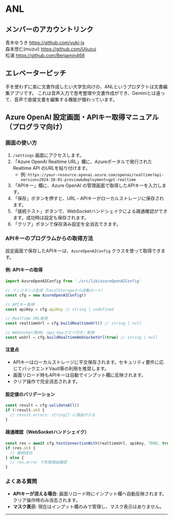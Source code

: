 # ANL
## メンバーのアカウントリンク
青木ゆうき https://github.com/yuki-js
<br>
森本悠仁(muzui) https://github.com/Ujiuzui
<br>
松浦 https://github.com/Benjamin468

## エレベーターピッチ
手を使わずに楽に文書作成したい大学生向けの、ANLというプロダクトは文書編集アプリです。
これは音声入力で思考整理や文書作成ができ、Geminiとは違って、音声で直接文書を編集する機能が備わっています。

## Azure OpenAI 設定画面・APIキー取得マニュアル（プログラマ向け）

### 画面の使い方
1. `/settings` 画面にアクセスします。
2. 「Azure OpenAI Realtime URL」欄に、Azureポータルで発行された Realtime API のURLを貼り付けます。
   - 例: `https://your-resource.openai.azure.com/openai/realtime?api-version=2024-10-01-preview&deployment=gpt-realtime`
3. 「APIキー」欄に、Azure OpenAI の管理画面で取得したAPIキーを入力します。
4. 「保存」ボタンを押すと、URL・APIキーがローカルストレージに保存されます。
5. 「接続テスト」ボタンで、WebSocketハンドシェイクによる疎通確認ができます。成功時は設定も保存されます。
6. 「クリア」ボタンで保存済み設定を全消去できます。

### APIキーのプログラムからの取得方法

設定画面で保存したAPIキーは、`AzureOpenAIConfig` クラスを使って取得できます。

#### 例: APIキーの取得

```typescript
import AzureOpenAIConfig from './src/lib/azureOpenAIConfig'

// インスタンス生成（localStorageから自動ロード）
const cfg = new AzureOpenAIConfig()

// APIキー取得
const apiKey = cfg.apiKey // string | undefined

// Realtime URL取得
const realtimeUrl = cfg.buildRealtimeUrl() // string | null

// WebSocket用URL（api-keyクエリ付き）取得
const wsUrl = cfg.buildRealtimeWebSocketUrl(true) // string | null
```

#### 注意点
- APIキーはローカルストレージに平文保存されます。セキュリティ要件に応じてバックエンドVault等の利用を推奨します。
- 画面リロード時もAPIキーは自動でインプット欄に反映されます。
- クリア操作で完全消去されます。

#### 設定値のバリデーション
```typescript
const result = cfg.validateAll()
if (!result.ok) {
  // result.errors: string[] に理由が入る
}
```

#### 疎通確認（WebSocketハンドシェイク）
```typescript
const res = await cfg.testConnectionWith(realtimeUrl, apiKey, 7000, true)
if (res.ok) {
  // 接続成功
} else {
  // res.error で失敗理由確認
}
```

### よくある質問
- **APIキーが消える場合**: 画面リロード時にインプット欄へ自動反映されます。クリア操作時のみ消去されます。
- **マスク表示**: 現在はインプット欄のみで管理し、マスク表示はありません。

---